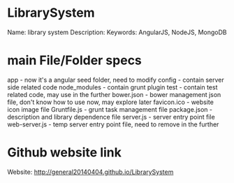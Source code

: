 LibrarySystem
=============
Name: library system
Description:
Keywords: AngularJS, NodeJS, MongoDB

main File/Folder specs
======================
app - now it's a angular seed folder, need to modify
config - contain server side related code
node_modules - contain grunt plugin
test - contain test related code, may use in the further
bower.json - bower management json file, don't know how to use now, may explore later
favicon.ico - website icon image file
Gruntfile.js - grunt task management file
package.json - description and library dependence file
server.js - server entry point file
web-server.js - temp server entry point file, need to remove in the further

Github website link
===================
Website: http://general20140404.github.io/LibrarySystem
